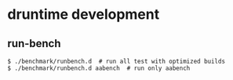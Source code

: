 # druntime development

## run-bench

```console
$ ./benchmark/runbench.d  # run all test with optimized builds
$ ./benchmark/runbench.d aabench  # run only aabench
```
